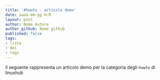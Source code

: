 ```yaml
---
title: '#howto - articolo demo' 
date: aaaa-mm-gg H:M
layout: post 
author: Nome Autore
author_github: Nome github 
published: false
tags: 
- lista 
- dei 
- tags 
---
```




il seguente rappresenta un articolo demo per la categoria degli `howto` di linuxhub




